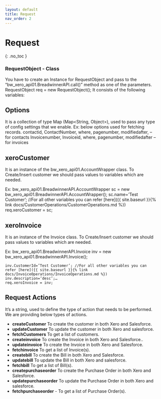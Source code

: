 ```yaml
---
layout: default
title: Request
nav_order: 2
---
```


# Request
{: .no_toc }


### RequestObject - Class
You have to create an Instance for RequestObject and pass to the “bw_xero_api01.BreadwinnerAPI.call()” method as one of the parameters. RequestObject req = new RequestObject(); It consists of the following variables:

## Options 
It is a collection of type Map (Map<String, Object>), used to pass any type of config settings that we enable. 
Ex: below options used for fetching records. contactid, ContactNumber, where, pagenumber, modifiedafter, – for contacts Invoicenumber, Invoiceid, where, pagenumber, modifiedafter – for invoices

## xeroCustomer
It is an instance of the bw_xero_api01.AccountWrapper class. To Create/Insert customer we should pass values to variables which are needed.

Ex: 
    bw_xero_api01.BreadwinnerAPI.AccountWrapper sc = new bw_xero_api01.BreadwinnerAPI.AccountWrapper();
    sc.name=’Test Customer’; //For all other variables you can refer [here]({{ site.baseurl }}{% link docs/CustomerOperations/CustomerOperations.md %})
    req.xeroCustomer = sc;

## xeroInvoice
It is an instance of the Invoice class. To Create/Insert customer we should pass values to variables which are needed.

Ex: bw_xero_api01.BreadwinnerAPI.Invoice inv = new bw_xero_api01.BreadwinnerAPI.Invoice(); 

    inv.CustomerId=’Test Customer’; //For all other variables you can refer [here]({{ site.baseurl }}{% link docs/InvoiceOperations/InvoiceOperations.md %}) 
    inv.description=’desc’;… 
    req.xeroInvoice = inv;

## Request Actions
It’s a string, used to define the type of action that needs to be performed. We are providing below types of actions.

<ul>

<li><b>createCustomer</b> To create the customer in both Xero and Salesforce.</li>
<li><b>updateCustomer</b> To update the customer in both Xero and salesforce.</li>
<li><b>fetchCustomers</b> To get a list of customers.</li>
<li><b>createinvoice</b> To create the Invoice in both Xero and Salesforce..</li>
<li><b>updateinvoice</b> To create the Invoice in both Xero and Salesforce.</li>
<li><b>fetchinvoice</b> To get a list of Invoice(s).</li>
<li><b>createbill</b> To create the Bill in both Xero and Salesforce.</li>
<li><b>updatebill</b> To update the Bill in both Xero and salesforce.</li>
<li><b>fetchbill</b> To get a list of Bill(s).</li>
<li><b>createpurchaseorder</b> To create the Purchase Order in both Xero and Salesforce.</li>
<li><b>updatepurchaseorder</b> To update the Purchase Order in both Xero and salesforce.</li>
<li><b>fetchpurchaseorder</b> - To get a list of Purchase Order(s).</li>

</ul>